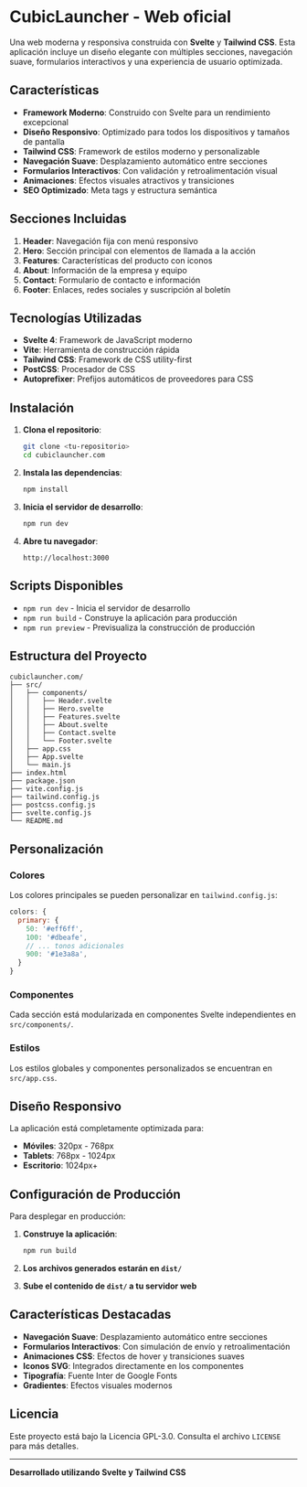 # CubicLauncher - Web oficial

Una web moderna y responsiva construida con **Svelte** y **Tailwind CSS**. Esta aplicación incluye un diseño elegante con múltiples secciones, navegación suave, formularios interactivos y una experiencia de usuario optimizada.

## Características

- **Framework Moderno**: Construido con Svelte para un rendimiento excepcional
- **Diseño Responsivo**: Optimizado para todos los dispositivos y tamaños de pantalla
- **Tailwind CSS**: Framework de estilos moderno y personalizable
- **Navegación Suave**: Desplazamiento automático entre secciones
- **Formularios Interactivos**: Con validación y retroalimentación visual
- **Animaciones**: Efectos visuales atractivos y transiciones
- **SEO Optimizado**: Meta tags y estructura semántica

## Secciones Incluidas

1. **Header**: Navegación fija con menú responsivo
2. **Hero**: Sección principal con elementos de llamada a la acción
3. **Features**: Características del producto con iconos
4. **About**: Información de la empresa y equipo
5. **Contact**: Formulario de contacto e información
6. **Footer**: Enlaces, redes sociales y suscripción al boletín

## Tecnologías Utilizadas

- **Svelte 4**: Framework de JavaScript moderno
- **Vite**: Herramienta de construcción rápida
- **Tailwind CSS**: Framework de CSS utility-first
- **PostCSS**: Procesador de CSS
- **Autoprefixer**: Prefijos automáticos de proveedores para CSS

## Instalación

1. **Clona el repositorio**:
   ```bash
   git clone <tu-repositorio>
   cd cubiclauncher.com
   ```

2. **Instala las dependencias**:
   ```bash
   npm install
   ```

3. **Inicia el servidor de desarrollo**:
   ```bash
   npm run dev
   ```

4. **Abre tu navegador**:
   ```
   http://localhost:3000
   ```

## Scripts Disponibles

- `npm run dev` - Inicia el servidor de desarrollo
- `npm run build` - Construye la aplicación para producción
- `npm run preview` - Previsualiza la construcción de producción

## Estructura del Proyecto

```
cubiclauncher.com/
├── src/
│   ├── components/
│   │   ├── Header.svelte
│   │   ├── Hero.svelte
│   │   ├── Features.svelte
│   │   ├── About.svelte
│   │   ├── Contact.svelte
│   │   └── Footer.svelte
│   ├── app.css
│   ├── App.svelte
│   └── main.js
├── index.html
├── package.json
├── vite.config.js
├── tailwind.config.js
├── postcss.config.js
├── svelte.config.js
└── README.md
```

## Personalización

### Colores
Los colores principales se pueden personalizar en `tailwind.config.js`:

```javascript
colors: {
  primary: {
    50: '#eff6ff',
    100: '#dbeafe',
    // ... tonos adicionales
    900: '#1e3a8a',
  }
}
```

### Componentes
Cada sección está modularizada en componentes Svelte independientes en `src/components/`.

### Estilos
Los estilos globales y componentes personalizados se encuentran en `src/app.css`.

## Diseño Responsivo

La aplicación está completamente optimizada para:
- **Móviles**: 320px - 768px
- **Tablets**: 768px - 1024px
- **Escritorio**: 1024px+

## Configuración de Producción

Para desplegar en producción:

1. **Construye la aplicación**:
   ```bash
   npm run build
   ```

2. **Los archivos generados estarán en `dist/`**

3. **Sube el contenido de `dist/` a tu servidor web**

## Características Destacadas

- **Navegación Suave**: Desplazamiento automático entre secciones
- **Formularios Interactivos**: Con simulación de envío y retroalimentación
- **Animaciones CSS**: Efectos de hover y transiciones suaves
- **Iconos SVG**: Integrados directamente en los componentes
- **Tipografía**: Fuente Inter de Google Fonts
- **Gradientes**: Efectos visuales modernos

## Licencia

Este proyecto está bajo la Licencia GPL-3.0. Consulta el archivo `LICENSE` para más detalles.

---

**Desarrollado utilizando Svelte y Tailwind CSS** 
